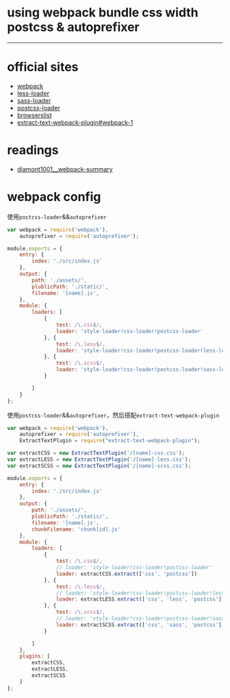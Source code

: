 # using webpack bundle css width postcss & autoprefixer

----

# official sites

+   [webpack](https://github.com/webpack/webpack)
+   [less-loader](https://github.com/webpack/less-loader)
+   [sass-loader](https://github.com/jtangelder/sass-loader)
+   [postcss-loader](https://github.com/postcss/postcss-loader)
+   [browserslist](https://github.com/ai/browserslist)
+   [extract-text-webpack-plugin#webpack-1](https://github.com/webpack/extract-text-webpack-plugin/blob/webpack-1/README.md)

# readings

+   [diamont1001__webpack-summary](https://diamont1001.github.io/webpack-summary/)


# webpack config

使用`postcss-loader`&&`autoprefixer`

```js
var webpack = require('webpack'),
    autoprefixer = require('autoprefixer');

module.exports = {
    entry: {
        index: './src/index.js'
    },
    output: {
        path: './assets/',
        plublicPath: './static/',
        filename: '[name].js',
    },
    module: {
        loaders: [
            {
                test: /\.css$/,
                loader: 'style-loader!css-loader!postcss-loader'
            }, {
                test: /\.less$/,
                loader: 'style-loader!css-loader!postcss-loader!less-loader'
            }, {
                test: /\.scss$/,
                loader: 'style-loader!css-loader!postcss-loader!sass-loader'
            }

        ]
    }
};
```

使用`postcss-loader`&&`autoprefixer`，然后搭配`extract-text-webpack-plugin`

```js
var webpack = require('webpack'),
    autoprefixer = require('autoprefixer'),
    ExtractTextPlugin = require("extract-text-webpack-plugin");

var extractCSS = new ExtractTextPlugin('/[name]-css.css');
var extractLESS = new ExtractTextPlugin('/[name]-less.css');
var extractSCSS = new ExtractTextPlugin('/[name]-scss.css');

module.exports = {
    entry: {
        index: './src/index.js'
    },
    output: {
        path: './assets/',
        plublicPath: './static/',
        filename: '[name].js',
        chunkFilename: 'chunk[id].js'
    },
    module: {
        loaders: [
            {
                test: /\.css$/,
                // loader: 'style-loader!css-loader!postcss-loader'
                loader: extractCSS.extract(['css', 'postcss'])
            }, {
                test: /\.less$/,
                // loader: 'style-loader!css-loader!postcss-loader!less-loader'
                loader: extractLESS.extract(['css', 'less', 'postcss'])
            }, {
                test: /\.scss$/,
                // loader: 'style-loader!css-loader!postcss-loader!sass-loader'
                loader: extractSCSS.extract(['css', 'sass', 'postcss'])
            }

        ]
    },
    plugins: [
        extractCSS,
        extractLESS,
        extractSCSS
    ]
};
```
